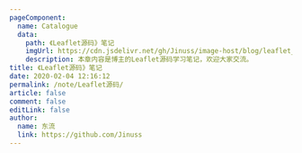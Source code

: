 ```yaml
---
pageComponent:
  name: Catalogue
  data:
    path: 《Leaflet源码》笔记
    imgUrl: https://cdn.jsdelivr.net/gh/Jinuss/image-host/blog/leaflet_log.png
    description: 本章内容是博主的Leaflet源码学习笔记，欢迎大家交流。
title: 《Leaflet源码》笔记
date: 2020-02-04 12:16:12
permalink: /note/Leaflet源码/
article: false
comment: false
editLink: false
author:
  name: 东流
  link: https://github.com/Jinuss
---
```


